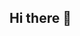 ## Hi there 👋

<!--
**jeremiahgriffith123/jeremiahgriffith123** is a ✨ _special_ ✨ repository because its `README.md` (this file) appears on your GitHub profile.

Here are some ideas to get you started:

- 🔭 I’m currently working on l2c course
- 🌱 I’m currently learning phase 1 of l2c course
- 👯 I’m looking to collaborate on cloud research
- 🤔 I’m looking for help with linux, and overall cloud technologies
- 💬 Ask me about anything cloud related or IT related.
- 📫 How to reach me: I can respond to my email @jayxdazed@gmail.com
- 😄 Pronouns: he/him
- ⚡ Fun fact: I'm a music producer and graduated from 1500soundacademy
-->

